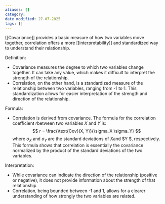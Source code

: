 ```yaml
---
aliases: []
category:
date modified: 27-07-2025
tags: []
---
```

[[Covariance]] provides a basic measure of how two variables move together, correlation offers a more [[interpretability]] and standardized way to understand their relationship.

Definition:
   - Covariance measures the degree to which two variables change together. It can take any value, which makes it difficult to interpret the strength of the relationship.
   - Correlation, on the other hand, is a standardized measure of the relationship between two variables, ranging from -1 to 1. This standardization allows for easier interpretation of the strength and direction of the relationship.

Formula:
   - Correlation is derived from covariance. The formula for the correlation coefficient $r$between two variables $X$ and $Y$ is:
   $$
   r = \frac{\text{Cov}(X, Y)}{\sigma_X \sigma_Y}
   $$
   where $\sigma_X$ and $\sigma_Y$ are the standard deviations of $X$and $Y $, respectively. This formula shows that correlation is essentially the covariance normalized by the product of the standard deviations of the two variables.

Interpretation:
   - While covariance can indicate the direction of the relationship (positive or negative), it does not provide information about the strength of that relationship. 
   - Correlation, being bounded between -1 and 1, allows for a clearer understanding of how strongly the two variables are related.
